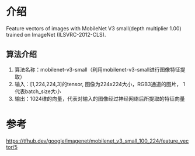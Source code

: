 # 介绍
Feature vectors of images with MobileNet V3 small(depth multiplier 1.00) trained on ImageNet (ILSVRC-2012-CLS).

## 算法介绍

1. 算法名称：mobilenet-v3-small（利用mobilenet-v3-small进行图像特征提取）
2. 输入：[1,224,224,3]的tensor, 图像为224x224大小，RGB3通道的图片， 1代表batch_size大小
3. 输出：1024维的向量，代表对输入的图像经过神经网络后所提取的特征向量

# 参考
https://tfhub.dev/google/imagenet/mobilenet_v3_small_100_224/feature_vector/5
